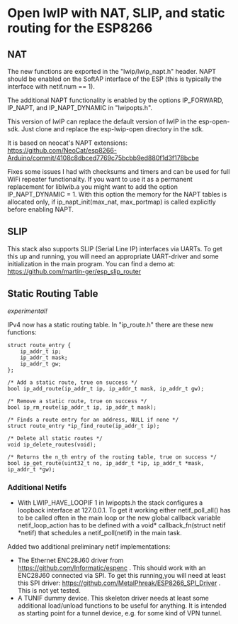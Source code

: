 # Open lwIP with NAT, SLIP, and static routing for the ESP8266

## NAT
The new functions are exported in the "lwip/lwip_napt.h" header. NAPT should be enabled on the SoftAP interface of the ESP (this is typically the interface with netif.num == 1).

The additional NAPT functionality is enabled by the options IP_FORWARD, IP_NAPT, and IP_NAPT_DYNAMIC in "lwipopts.h".

This version of lwIP can replace the default version of lwIP in the esp-open-sdk. Just clone and replace the esp-lwip-open directory in the sdk.

It is based on neocat's NAPT extensions: https://github.com/NeoCat/esp8266-Arduino/commit/4108c8dbced7769c75bcbb9ed880f1d3f178bcbe

Fixes some issues I had with checksums and timers and can be used for full WiFi repeater functionality. If you want to use it as a permanent replacement for liblwib.a you might want to add the option IP_NAPT_DYNAMIC = 1. With this option the memory for the NAPT tables is allocated only, if ip_napt_init(max_nat, max_portmap) is called explicitly before enabling NAPT.

## SLIP
This stack also supports SLIP (Serial Line IP) interfaces via UARTs. To get this up and running, you will need an appropriate UART-driver and some initialization in the main program. You can find a demo at: https://github.com/martin-ger/esp_slip_router

## Static Routing Table

*experimental!*

IPv4 now has a static routing table. In "ip_route.h" there are these new functions:
```
struct route_entry {
    ip_addr_t ip;
    ip_addr_t mask;
    ip_addr_t gw;
};

/* Add a static route, true on success */
bool ip_add_route(ip_addr_t ip, ip_addr_t mask, ip_addr_t gw);

/* Remove a static route, true on success */
bool ip_rm_route(ip_addr_t ip, ip_addr_t mask);

/* Finds a route entry for an address, NULL if none */
struct route_entry *ip_find_route(ip_addr_t ip);

/* Delete all static routes */
void ip_delete_routes(void);

/* Returns the n_th entry of the routing table, true on success */
bool ip_get_route(uint32_t no, ip_addr_t *ip, ip_addr_t *mask, ip_addr_t *gw);
```

### Additional Netifs
- With LWIP_HAVE_LOOPIF 1 in lwipopts.h the stack configures a loopback interface at 127.0.0.1. To get it working either netif_poll_all() has to be called often in the main loop or the new global callback variable netif_loop_action has to be defined with a void* callback_fn(struct netif *netif) that schedules a netif_poll(netif) in the main task.

Added two additional preliminary netif implementations:
- The Ethernet ENC28J60 driver from https://github.com/Informatic/espenc . This should work with an ENC28J60 connected via SPI. To get this running,you will need at least this SPI driver: https://github.com/MetalPhreak/ESP8266_SPI_Driver . This is not yet tested.
- A TUNIF dummy device. This skeleton driver needs at least some additional load/unload functions to be useful for anything. It is intended as starting point for a tunnel device, e.g. for some kind of VPN tunnel.
